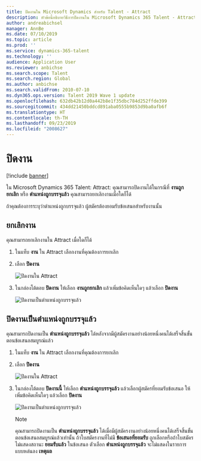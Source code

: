 ```yaml
---
title: ปิดงานใน Microsoft Dynamics สำหรับ Talent - Attract
description: หัวข้อนี้อธิบายวิธีการปิดงานใน Microsoft Dynamics 365 Talent - Attract
author: andreabichsel
manager: AnnBe
ms.date: 07/10/2019
ms.topic: article
ms.prod: ''
ms.service: dynamics-365-talent
ms.technology: ''
audience: Application User
ms.reviewer: anbichse
ms.search.scope: Talent
ms.search.region: Global
ms.author: anbichse
ms.search.validFrom: 2010-07-10
ms.dyn365.ops.version: Talent 2019 Wave 1 update
ms.openlocfilehash: 632db42b12d0a442b8e1f35dbc784d252ffde399
ms.sourcegitcommit: 434dd21450bddcd891aba0555b9853d9ba0afb6f
ms.translationtype: HT
ms.contentlocale: th-TH
ms.lasthandoff: 09/23/2019
ms.locfileid: "2008627"
---
```

# <a name="close-a-job"></a>ปิดงาน

[!include [banner](includes/banner.md)]

ใน Microsoft Dynamics 365 Talent: Attract: คุณสามารถปิดงานได้ในกรณีที่ **งานถูกยกเลิก** หรือ **ตำแหน่งถูกบรรจุแล้ว** คุณสามารถยกเลิกงานเมื่อใดก็ได้

ถ้าคุณต้องการระบุว่าตำแหน่งถูกบรรจุแล้ว ผู้สมัครต้องยอมรับข้อเสนอสำหรับงานนั้น

## <a name="cancel-a-job"></a>ยกเลิกงาน

คุณสามารถยกเลิกงานใน Attract เมื่อใดก็ได้

1. ในแท็บ **งาน** ใน Attract เลือกงานที่คุณต้องการยกเลิก

2. เลือก **ปิดงาน**

   ![ปิดงานใน Attract](./media/attract-close-job.png)

3. ในกล่องโต้ตอบ **ปิดงาน** ให้เลือก **งานถูกยกเลิก** แล้วเพิ่มข้อคิดเห็นใดๆ แล้วเลือก **ปิดงาน**

   ![ปิดงานเป็นตำแหน่งถูกบรรจุแล้ว](./media/attract-close-job-as-cancelled.png)

## <a name="close-a-job-as-position-filled"></a>ปิดงานเป็นตำแหน่งถูกบรรจุแล้ว

คุณสามารถปิดงานเป็น **ตำแหน่งถูกบรรจุแล้ว** ได้หลังจากมีผู้สมัครงานอย่างน้อยหนึ่งคนได้เสร็จสิ้นขั้นตอนข้อเสนอสมบูรณ์แล้ว

1. ในแท็บ **งาน** ใน Attract เลือกงานที่คุณต้องการยกเลิก

2. เลือก **ปิดงาน**

   ![ปิดงานใน Attract](./media/attract-close-job.png)

3. ในกล่องโต้ตอบ **ปิดงานนี้** ให้เลือก **ตำแหน่งถูกบรรจุแล้ว** แล้วเลือกผู้สมัครที่ยอมรับข้อเสนอ ให้เพิ่มข้อคิดเห็นใดๆ แล้วเลือก **ปิดงาน**

   ![ปิดงานเป็นตำแหน่งถูกบรรจุแล้ว](./media/attract-close-job-as-position-filled.png)

   > [!NOTE]
   > คุณสามารถปิดงานเป็น **ตำแหน่งถูกบรรจุแล้ว** ได้เมื่อมีผู้สมัครงานอย่างน้อยหนึ่งคนได้เสร็จสิ้นขั้นตอนข้อเสนอสมบูรณ์แล้วเท่านั้น ถ้าใบสมัครงานที่ไม่มี **ข้อเสนอที่ยอมรับ** ถูกเลือกหรือถ้าใบสมัครไม่แสดงสถานะ **ยอมรับแล้ว** ในข้อเสนอ ตัวเลือก **ตำแหน่งถูกบรรจุแล้ว** จะไม่แสดงในรายการแบบหล่นลง **เหตุผล**


